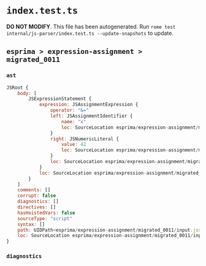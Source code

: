 # `index.test.ts`

**DO NOT MODIFY**. This file has been autogenerated. Run `rome test internal/js-parser/index.test.ts --update-snapshots` to update.

## `esprima > expression-assignment > migrated_0011`

### `ast`

```javascript
JSRoot {
	body: [
		JSExpressionStatement {
			expression: JSAssignmentExpression {
				operator: "&="
				left: JSAssignmentIdentifier {
					name: "x"
					loc: SourceLocation esprima/expression-assignment/migrated_0011/input.js 1:0-1:1 (x)
				}
				right: JSNumericLiteral {
					value: 42
					loc: SourceLocation esprima/expression-assignment/migrated_0011/input.js 1:5-1:7
				}
				loc: SourceLocation esprima/expression-assignment/migrated_0011/input.js 1:0-1:7
			}
			loc: SourceLocation esprima/expression-assignment/migrated_0011/input.js 1:0-1:7
		}
	]
	comments: []
	corrupt: false
	diagnostics: []
	directives: []
	hasHoistedVars: false
	sourceType: "script"
	syntax: []
	path: UIDPath<esprima/expression-assignment/migrated_0011/input.js>
	loc: SourceLocation esprima/expression-assignment/migrated_0011/input.js 1:0-2:0
}
```

### `diagnostics`

```

```

